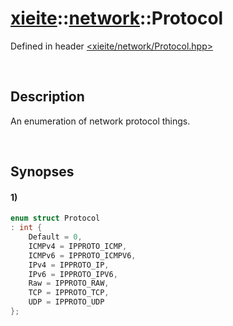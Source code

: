 # [xieite](../../xieite.md)\:\:[network](../../network.md)\:\:Protocol
Defined in header [<xieite/network/Protocol.hpp>](../../../include/xieite/network/Protocol.hpp)

&nbsp;

## Description
An enumeration of network protocol things.

&nbsp;

## Synopses
#### 1)
```cpp
enum struct Protocol
: int {
    Default = 0,
    ICMPv4 = IPPROTO_ICMP,
    ICMPv6 = IPPROTO_ICMPV6,
    IPv4 = IPPROTO_IP,
    IPv6 = IPPROTO_IPV6,
    Raw = IPPROTO_RAW,
    TCP = IPPROTO_TCP,
    UDP = IPPROTO_UDP
};
```
